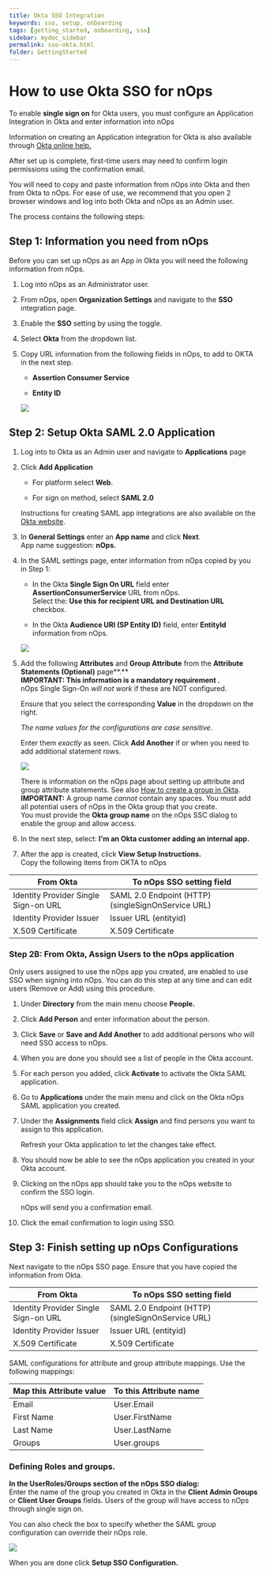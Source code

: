 ```yaml
---
title: Okta SSO Integration
keywords: sso, setup, onboarding
tags: [getting_started, onboarding, sso]
sidebar: mydoc_sidebar
permalink: sso-okta.html
folder: GettingStarted
---
```



# How to use Okta SSO for nOps #


To enable **single sign on** for Okta users, you must configure an Application Integration in Okta and enter information into nOps

Information on creating an Application integration for Okta is also available through [Okta online help.](https://help.okta.com/en/prod/Content/Topics/Apps/Apps_App_Integration_Wizard_SAML.htm)

After set up is complete, first-time users may need to confirm login permissions using the confirmation email.

You will need to copy and paste information from nOps into Okta and then from Okta to nOps. For ease of use, we recommend that you open 2 browser windows and log into both Okta and nOps as an Admin user.

The process contains the following steps:


## Step 1: Information you need from nOps ##


Before you can set up nOps as an App in Okta you will need the following information from nOps.

1.  Log into nOps as an Administrator user.
    
2.  From nOps, open **Organization Settings** and navigate to the **SSO** integration page.
    
3.  Enable the **SSO** setting by using the toggle.
    
4.  Select **Okta** from the dropdown list.
    
5.  Copy URL information from the following fields in nOps, to add to OKTA in the next step.
    
    * **Assertion Consumer Service**
        
    * **Entity ID**
        
    
    [![](https://downloads.intercomcdn.com/i/o/472611276/6785beb3217941e5b8aff428/image.png)](https://downloads.intercomcdn.com/i/o/472611276/6785beb3217941e5b8aff428/image.png)
    

## Step 2: Setup Okta SAML 2.0 Application ##


1.  Log into to Okta as an Admin user and navigate to **Applications** page
    
2.  Click **Add Application**
    
    * For platform select **Web**.
        
    * For sign on method, select **SAML 2.0**
        
    
    Instructions for creating SAML app integrations are also available on the [Okta website](https://help.okta.com/en/prod/Content/Topics/Apps/Apps_App_Integration_Wizard_SAML.htm).
    
3.  In **General Settings** enter an **App name** and click **Next**.  
    App name suggestion: **nOps.**
    
4.  In the SAML settings page, enter information from nOps copied by you in Step 1:
    
    * In the Okta **Single Sign On URL** field enter **AssertionConsumerService** URL from nOps.  
        Select the: **Use this for recipient URL and Destination URL** checkbox.
        
    * In the Okta **Audience URI (SP Entity ID)** field, enter **EntityId** information from nOps.
        
    
    [![](https://downloads.intercomcdn.com/i/o/472612181/75ff1c0d5485bf2e65d7275a/image.png)](https://downloads.intercomcdn.com/i/o/472612181/75ff1c0d5485bf2e65d7275a/image.png)
    
5.  Add the following **Attributes** and **Group Attribute** from the **Attribute Statements (Optional)** page**.**  
    **IMPORTANT: This information is a mandatory requirement .**  
    nOps Single Sign-On _will not work_ if these are NOT configured.
    
    Ensure that you select the corresponding **Value** in the dropdown on the right.
    
    _The name values for the configurations are_ _case sensitive_.
    
    Enter them _exactly_ as seen. Click **Add Another** if or when you need to add additional statement rows.  
    
    [![](https://downloads.intercomcdn.com/i/o/472612812/de3b591aaa6607106288b403/image.png)](https://downloads.intercomcdn.com/i/o/472612812/de3b591aaa6607106288b403/image.png)
    
    There is information on the nOps page about setting up attribute and group attribute statements. See also [How to create a group in Okta](https://help.okta.com/en/prod/Content/Topics/users-groups-profiles/usgp-view-edit-group-attributes.htm).  
    **IMPORTANT:** A group name _cannot_ contain any spaces. You must add all potential users of nOps in the Okta group that you create.  
    You must provide the **Okta group name** on the nOps SSC dialog to enable the group and allow access.
    
6.  In the next step, select: **I'm an Okta customer adding an internal app.**
    
7.  After the app is created, click **View Setup Instructions.**  
    Copy the following items from OKTA to nOps
    



| **From Okta** | **To nOps SSO setting field** |
| --- | --- |
| Identity Provider Single Sign-on URL | SAML 2.0 Endpoint (HTTP) (singleSignOnService URL) |
| Identity Provider Issuer | Issuer URL (entityid) |
| X.509 Certificate | X.509 Certificate |

### Step 2B: From Okta, Assign Users to the nOps application ###


Only users assigned to use the nOps app you created, are enabled to use SSO when signing into nOps. You can do this step at any time and can edit users (Remove or Add) using this procedure.

1.  Under **Directory** from the main menu choose **People.**
    
2.  Click **Add Person** and enter information about the person.
    
3.  Click **Save** or **Save and Add Another** to add additional persons who will need SSO access to nOps.
    
4.  When you are done you should see a list of people in the Okta account.
    
5.  For each person you added, click **Activate** to activate the Okta SAML application.
    
6.  Go to **Applications** under the main menu and click on the Okta nOps SAML application you created.
    
7.  Under the **Assignments** field click **Assign** and find persons you want to assign to this application.
    
    Refresh your Okta application to let the changes take effect.
    
8.  You should now be able to see the nOps application you created in your Okta account.
    
9.  Clicking on the nOps app should take you to the nOps website to confirm the SSO login.
    
    nOps will send you a confirmation email.
    
10. Click the email confirmation to login using SSO.
    

## Step 3: Finish setting up nOps Configurations ##


Next navigate to the nOps SSO page. Ensure that you have copied the information from Okta.



| **From Okta** | **To nOps SSO setting field** |
| --- | --- |
| Identity Provider Single Sign-on URL | SAML 2.0 Endpoint (HTTP) (singleSignOnService URL) |
| Identity Provider Issuer | Issuer URL (entityid) |
| X.509 Certificate | X.509 Certificate |

SAML configurations for attribute and group attribute mappings. Use the following mappings:



| **Map this Attribute value** | **To this Attribute name** |
| --- | --- |
| Email | User.Email |
| First Name | User.FirstName |
| Last Name | User.LastName |
| Groups | User.groups |

### **Defining Roles and groups.** ###


**In the UserRoles/Groups section of the nOps SSO dialog:**  
Enter the name of the group you created in Okta in the **Client Admin Groups** or **Client User Groups** fields. Users of the group will have access to nOps through single sign on.

You can also check the box to specify whether the SAML group configuration can override their nOps role.

[![](https://downloads.intercomcdn.com/i/o/473123566/ac3d9f983ae1ec933c9fa878/image.png)](https://downloads.intercomcdn.com/i/o/473123566/ac3d9f983ae1ec933c9fa878/image.png)

When you are done click **Setup SSO Configuration.**